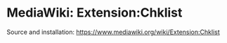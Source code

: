 # MediaWiki: Extension:Chklist

Source and installation: https://www.mediawiki.org/wiki/Extension:Chklist
